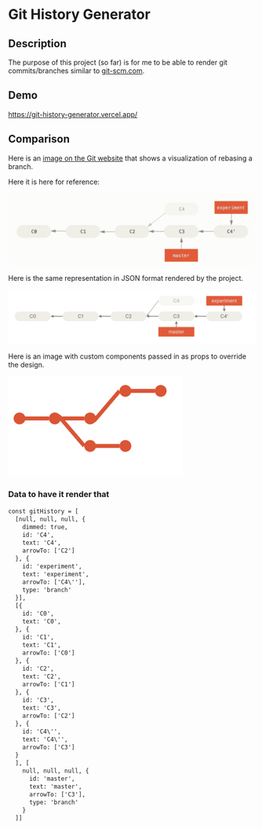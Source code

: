 # Git History Generator

## Description

The purpose of this project (so far) is for me to be able to render git commits/branches similar to [git-scm.com](https://git-scm.com).

## Demo

https://git-history-generator.vercel.app/

## Comparison

Here is an [image on the Git website](https://git-scm.com/book/en/v2/Git-Branching-Rebasing) that shows a visualization of rebasing a branch.

Here it is here for reference:

![Git website showing rebase in image format](./docs/git-scm-rebase-image.png)

Here is the same representation in JSON format rendered by the project.

![Project showing visualization of rebase](./docs/git-visualizer-rebase-example.png)

Here is an image with custom components passed in as props to override the design.

![Custom components rendering](./docs/git-bubble-commits.png)

### Data to have it render that

```tsx
const gitHistory = [
  [null, null, null, {
    dimmed: true,
    id: 'C4',
    text: 'C4',
    arrowTo: ['C2']
  }, {
    id: 'experiment',
    text: 'experiment',
    arrowTo: ['C4\''],
    type: 'branch'
  }],
  [{
    id: 'C0',
    text: 'C0',
  }, {
    id: 'C1',
    text: 'C1',
    arrowTo: ['C0']
  }, {
    id: 'C2',
    text: 'C2',
    arrowTo: ['C1']
  }, {
    id: 'C3',
    text: 'C3',
    arrowTo: ['C2']
  }, {
    id: 'C4\'',
    text: 'C4\'',
    arrowTo: ['C3']
  }
  ], [
    null, null, null, {
      id: 'master',
      text: 'master',
      arrowTo: ['C3'],
      type: 'branch'
    }
  ]]
```
